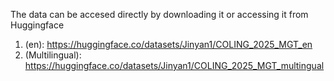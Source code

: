 The data can be accesed directly by downloading it or accessing it from Huggingface 

1. (en): https://huggingface.co/datasets/Jinyan1/COLING_2025_MGT_en
2. (Multilingual): https://huggingface.co/datasets/Jinyan1/COLING_2025_MGT_multingual
